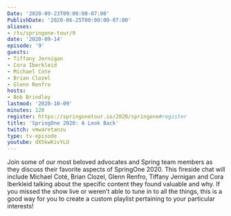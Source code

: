 ```yaml
---
Date: '2020-09-23T09:00:00-07:00'
PublishDate: '2020-06-25T00:00:00-07:00'
aliases:
- /tv/springone-tour/9
date: '2020-09-14'
episode: '9'
guests:
- Tiffany Jernigan
- Cora Iberkleid
- Michael Cote
- Brian Clozel
- Glenn Renfro
hosts:
- Bob Brindley
lastmod: '2020-10-09'
minutes: 120
register: https://springonetour.io/2020/springone#register
title: 'SpringOne 2020: A Look Back'
twitch: vmwaretanzu
type: tv-episode
youtube: dX5kwKivYLU
---
```


Join some of our most beloved advocates and Spring team members as they discuss their favorite aspects of SpringOne 2020. This fireside chat will include Michael Coté, Brian Clozel, Glenn Renfro, Tiffany Jernigan and Cora Iberkleid talking about the specific content they found valuable and why. If you missed the show live or weren’t able to tune in to all the things, this is a good way for you to create a custom playlist pertaining to your particular interests!
